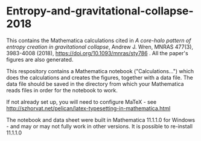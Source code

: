# Entropy-and-gravitational-collapse-2018
This contains the Mathematica calculations cited in *A core-halo pattern of entropy creation in gravitational collapse*, Andrew J. Wren, MNRAS 477(3), 3983-4008 (2018), https://doi.org/10.1093/mnras/sty786 .  All the paper's figures are also generated.

This respository contains a Mathematica notebook ("Calculations...") which does the calculations and creates the figures, together with a data file.  The data file should be saved in the directory from which your Mathematica reads files in order for the notebook to work.

If not already set up, you will need to configure MaTeX - see http://szhorvat.net/pelican/latex-typesetting-in-mathematica.html

The notebook and data sheet were built in Mathematica 11.1.1.0 for Windows - and may or may not fully work in other versions.  It is possible to re-install 11.1.1.0
